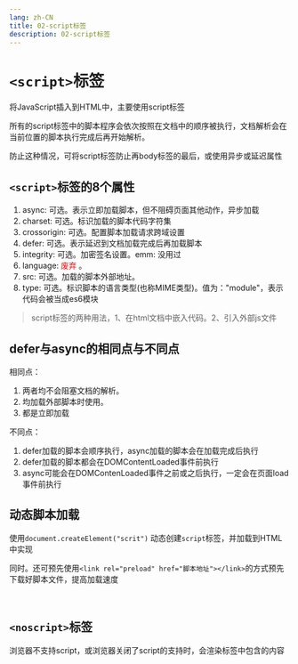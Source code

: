 ```yaml
---
lang: zh-CN
title: 02-script标签
description: 02-script标签
---
```


# `<script>`标签

将JavaScript插入到HTML中，主要使用script标签  

所有的script标签中的脚本程序会依次按照在文档中的顺序被执行，文档解析会在当前位置的脚本执行完成后再开始解析。  

防止这种情况，可将script标签防止再body标签的最后，或使用异步或延迟属性



## `<script>`标签的8个属性  

  1. async: 可选。表示立即加载脚本，但不阻碍页面其他动作，异步加载
  2. charset: 可选。标识加载的脚本代码字符集
  3. crossorigin: 可选。配置脚本加载请求跨域设置
  4. defer: 可选。表示延迟到文档加载完成后再加载脚本
  5. integrity: 可选。加密签名设置。emm: 没用过
  6. language: <span style="color: red">废弃 </span>。
  7. src: 可选。加载的脚本外部地址。
  8. type: 可选。标识脚本的语言类型(也称MIME类型)。值为："module"，表示代码会被当成es6模块

> script标签的两种用法，1、在html文档中嵌入代码。2、引入外部js文件


## **defer**与**async**的相同点与不同点  

相同点：

1. 两者均不会阻塞文档的解析。
2. 均加载外部脚本时使用。
3. 都是立即加载
   
不同点：

1. defer加载的脚本会顺序执行，async加载的脚本会在加载完成后执行
2. defer加载的脚本都会在DOMContentLoaded事件前执行
3. async可能会在DOMContenLoaded事件之前或之后执行，一定会在页面load事件前执行


## 动态脚本加载

使用`document.createElement("scrit")` 动态创建`script`标签，并加载到HTML中实现  

同时。还可预先使用`<link rel="preload" href="脚本地址"></link>`的方式预先下载好脚本文件，提高加载速度

<br/>

## `<noscript>`标签

浏览器不支持script，或浏览器关闭了script的支持时，会渲染标签中包含的内容